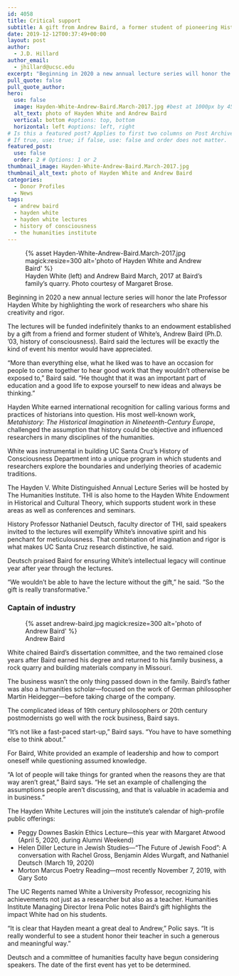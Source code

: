 ```yaml
---
id: 4058
title: Critical support
subtitle: A gift from Andrew Baird, a former student of pioneering History of Consciousness Professor Hayden White, has endowed an annual lecture honoring White and his work
date: 2019-12-12T00:37:49+00:00
layout: post
author:
  - J.D. Hillard
author_email:
  - jhillard@ucsc.edu
excerpt: "Beginning in 2020 a new annual lecture series will honor the late Professor Hayden White by highlighting the work of researchers who share his creativity and rigor."
pull_quote: false
pull_quote_author:
hero:
  use: false
  image: Hayden-White-Andrew-Baird.March-2017.jpg #best at 1000px by 450px
  alt_text: photo of Hayden White and Andrew Baird
  vertical: bottom #options: top, bottom
  horizontal: left #options: left, right
# Is this a featured post? Applies to first two columns on Post Archive Page.
# If true, use: true; if false, use: false and order does not matter.
featured_post:
  use: false
  order: 2 # Options: 1 or 2
thumbnail_image: Hayden-White-Andrew-Baird.March-2017.jpg
thumbnail_alt_text: photo of Hayden White and Andrew Baird
categories:
  - Donor Profiles
  - News
tags:
  - andrew baird
  - hayden white
  - hayden white lectures
  - history of consciousness
  - the humanities institute
---
```


<figure class="inline-image right">
{% asset Hayden-White-Andrew-Baird.March-2017.jpg magick:resize=300 alt='photo of Hayden White and Andrew Baird' %}
<figcaption>Hayden White (left) and Andrew Baird March, 2017 at Baird&#8217;s family&#8217;s quarry. Photo courtesy of Margaret Brose.</figcaption></figure>

Beginning in 2020 a new annual lecture series will honor the late Professor Hayden White by highlighting the work of researchers who share his creativity and rigor.

The lectures will be funded indefinitely thanks to an endowment established by a gift from a friend and former student of White’s, Andrew Baird (Ph.D. &#8217;03, history of consciousness). Baird said the lectures will be exactly the kind of event his mentor would have appreciated.

“More than everything else, what he liked was to have an occasion for people to come together to hear good work that they wouldn’t otherwise be exposed to,” Baird said. “He thought that it was an important part of education and a good life to expose yourself to new ideas and always be thinking.”

Hayden White earned international recognition for calling various forms and practices of historians into question. His most well-known work, _Metahistory: The Historical Imagination in Nineteenth-Century Europe_, challenged the assumption that history could be objective and influenced researchers in many disciplines of the humanities.

White was instrumental in building UC Santa Cruz’s History of Consciousness Department into a unique program in which students and researchers explore the boundaries and underlying theories of academic traditions.

The Hayden V. White Distinguished Annual Lecture Series will be hosted by The Humanities Institute. THI is also home to the Hayden White Endowment in Historical and Cultural Theory, which supports student work in these areas as well as conferences and seminars.

History Professor Nathaniel Deutsch, faculty director of THI, said speakers invited to the lectures will exemplify White’s innovative spirit and his penchant for meticulousness. That combination of imagination and rigor is what makes UC Santa Cruz research distinctive, he said.

Deutsch praised Baird for ensuring White’s intellectual legacy will continue year after year through the lectures.

“We wouldn’t be able to have the lecture without the gift,” he said. “So the gift is really transformative.”

### Captain of industry

<figure class="inline-image right">
{% asset andrew-baird.jpg magick:resize=300 alt='photo of Andrew Baird' %}
<figcaption>Andrew Baird</figcaption></figure>

White chaired Baird’s dissertation committee, and the two remained close years after Baird earned his degree and returned to his family business, a rock quarry and building materials company in Missouri.

The business wasn’t the only thing passed down in the family. Baird’s father was also a humanities scholar—focused on the work of German philosopher Martin Heidegger—before taking charge of the company.

The complicated ideas of 19th century philosophers or 20th century postmodernists go well with the rock business, Baird says.

“It’s not like a fast-paced start-up,” Baird says. “You have to have something else to think about.”

For Baird, White provided an example of leadership and how to comport oneself while questioning assumed knowledge.

“A lot of people will take things for granted when the reasons they are that way aren’t great,” Baird says. “He set an example of challenging the assumptions people aren’t discussing, and that is valuable in academia and in business.”

The Hayden White Lectures will join the institute’s calendar of high-profile public offerings:

  * Peggy Downes Baskin Ethics Lecture—this year with Margaret Atwood (April 5, 2020, during Alumni Weekend)
  * Helen Diller Lecture in Jewish Studies—“The Future of Jewish Food”: A conversation with Rachel Gross, Benjamin Aldes Wurgaft, and Nathaniel Deutsch (March 19, 2020)
  * Morton Marcus Poetry Reading—most recently November 7, 2019, with Gary Soto

The UC Regents named White a University Professor, recognizing his achievements not just as a researcher but also as a teacher. Humanities Institute Managing Director Irena Polic notes Baird’s gift highlights the impact White had on his students.

“It is clear that Hayden meant a great deal to Andrew,” Polic says. “It is really wonderful to see a student honor their teacher in such a generous and meaningful way.”

Deutsch and a committee of humanities faculty have begun considering speakers. The date of the first event has yet to be determined.

&nbsp;
